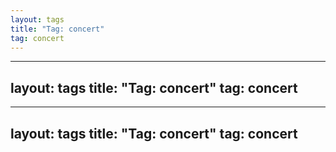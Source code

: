```yaml
---
layout: tags
title: "Tag: concert"
tag: concert
---
```

---
layout: tags
title: "Tag: concert"
tag: concert
---
---
layout: tags
title: "Tag: concert"
tag: concert
---
